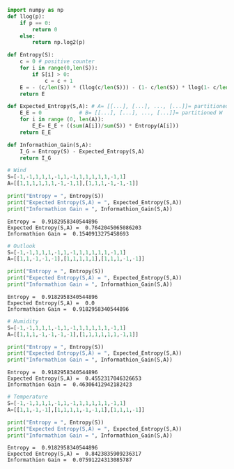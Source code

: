 ```python
import numpy as np
def llog(p):
    if p == 0:
        return 0
    else:
        return np.log2(p)
```


```python
def Entropy(S):
    c = 0 # positive counter
    for i in range(0,len(S)):
        if S[i] > 0:
            c = c + 1
    E = - (c/len(S)) * (llog(c/len(S))) - (1- c/len(S)) * llog(1- c/len(S))
    return E
```


```python
def Expected_Entropy(S,A): # A= [[...], [...], ..., [...]]= partitioned S
    E_E = 0            # B= [[...], [...], ..., [...]]= partitioned W
    for i in range (0, len(A)):
        E_E= E_E + ((sum(A[i])/sum(S)) * Entropy(A[i]))
    return E_E
```


```python
def Informathion_Gain(S,A):
    I_G = Entropy(S) - Expected_Entropy(S,A)
    return I_G
```


```python
# Wind
S=[-1,-1,1,1,1,-1,1,-1,1,1,1,1,1,-1,1]
A=[[1,1,1,1,1,1,-1,-1,1],[1,1,1,-1,-1,-1]]
```


```python
print("Entropy = ", Entropy(S))
print("Expected Entropy(S,A) = ", Expected_Entropy(S,A))
print("Informathion Gain = ", Informathion_Gain(S,A))
```

    Entropy =  0.9182958340544896
    Expected Entropy(S,A) =  0.7642045065086203
    Informathion Gain =  0.1540913275458693



```python
# Outlook
S=[-1,-1,1,1,1,-1,1,-1,1,1,1,1,1,-1,1]
A=[[1,1,-1,-1,-1],[1,1,1,1,1],[1,1,1,-1,-1]]
```


```python
print("Entropy = ", Entropy(S))
print("Expected Entropy(S,A) = ", Expected_Entropy(S,A))
print("Informathion Gain = ", Informathion_Gain(S,A))
```

    Entropy =  0.9182958340544896
    Expected Entropy(S,A) =  0.0
    Informathion Gain =  0.9182958340544896



```python
# Humidity
S=[-1,-1,1,1,1,-1,1,-1,1,1,1,1,1,-1,1]
A=[[1,1,1,-1,-1,-1,-1],[1,1,1,1,1,1,-1,1]]
```


```python
print("Entropy = ", Entropy(S))
print("Expected Entropy(S,A) = ", Expected_Entropy(S,A))
print("Informathion Gain = ", Informathion_Gain(S,A))
```

    Entropy =  0.9182958340544896
    Expected Entropy(S,A) =  0.4552317046326653
    Informathion Gain =  0.46306412942182423



```python
# Temperature 
S=[-1,-1,1,1,1,-1,1,-1,1,1,1,1,1,-1,1]
A=[[1,1,-1,-1],[1,1,1,1,-1,-1,1],[1,1,1,-1]]
```


```python
print("Entropy = ", Entropy(S))
print("Expected Entropy(S,A) = ", Expected_Entropy(S,A))
print("Informathion Gain = ", Informathion_Gain(S,A))
```

    Entropy =  0.9182958340544896
    Expected Entropy(S,A) =  0.8423835909236317
    Informathion Gain =  0.07591224313085787



```python

```


```python

```
